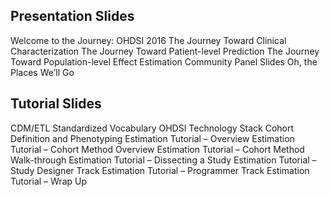 
## Presentation Slides


Welcome to the Journey: OHDSI 2016
The Journey Toward Clinical Characterization
The Journey Toward Patient-level Prediction
The Journey Toward Population-level Effect Estimation
Community Panel Slides
Oh, the Places We’ll Go


## Tutorial Slides

CDM/ETL
Standardized Vocabulary
OHDSI Technology Stack
Cohort Definition and Phenotyping
Estimation Tutorial – Overview
Estimation Tutorial – Cohort Method Overview
Estimation Tutorial – Cohort Method Walk-through
Estimation Tutorial – Dissecting a Study
Estimation Tutorial – Study Designer Track
Estimation Tutorial – Programmer Track
Estimation Tutorial – Wrap Up